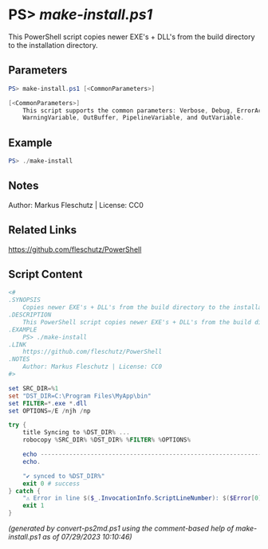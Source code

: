 PS> *make-install.ps1*
====================

This PowerShell script copies newer EXE's + DLL's from the build directory to the installation directory.

Parameters
----------
```powershell
PS> make-install.ps1 [<CommonParameters>]

[<CommonParameters>]
    This script supports the common parameters: Verbose, Debug, ErrorAction, ErrorVariable, WarningAction, 
    WarningVariable, OutBuffer, PipelineVariable, and OutVariable.
```

Example
-------
```powershell
PS> ./make-install

```

Notes
-----
Author: Markus Fleschutz | License: CC0

Related Links
-------------
https://github.com/fleschutz/PowerShell

Script Content
--------------
```powershell
<#
.SYNOPSIS
	Copies newer EXE's + DLL's from the build directory to the installation directory
.DESCRIPTION
	This PowerShell script copies newer EXE's + DLL's from the build directory to the installation directory.
.EXAMPLE
	PS> ./make-install
.LINK
	https://github.com/fleschutz/PowerShell
.NOTES
	Author: Markus Fleschutz | License: CC0
#>

set SRC_DIR=%1
set "DST_DIR=C:\Program Files\MyApp\bin"
set FILTER=*.exe *.dll
set OPTIONS=/E /njh /np

try {
	title Syncing to %DST_DIR% ...
	robocopy %SRC_DIR% %DST_DIR% %FILTER% %OPTIONS%

	echo ------------------------------------------------------------------------------
	echo.

	"✔️ synced to %DST_DIR%"
	exit 0 # success
} catch {
	"⚠️ Error in line $($_.InvocationInfo.ScriptLineNumber): $($Error[0])"
	exit 1
}
```

*(generated by convert-ps2md.ps1 using the comment-based help of make-install.ps1 as of 07/29/2023 10:10:46)*
